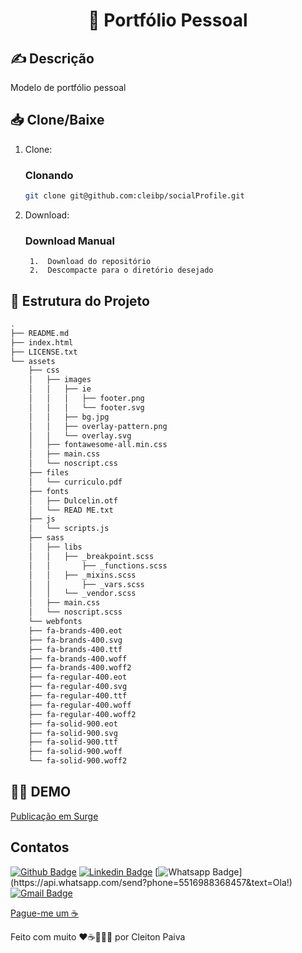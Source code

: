 <h1 align="center"> 🚀 Portfólio Pessoal </h1>

## ✍️ Descrição
Modelo de portfólio pessoal


## 📥 Clone/Baixe

1. Clone:

    ### Clonando

    ```bash
    git clone git@github.com:cleibp/socialProfile.git
    ```
1. Download:
    ### Download Manual

        1.  Download do repositório
        2.  Descompacte para o diretório desejado
		

## 🚧 Estrutura do Projeto

```sh
.
├── README.md
├── index.html
├── LICENSE.txt
└── assets
    ├── css
    │	├── images
    │	│	├── ie
    │	│	│	├── footer.png
    │	│	│	└── footer.svg
    │	│	├── bg.jpg
    │	│	├── overlay-pattern.png
    │	│	└── overlay.svg
    │	├── fontawesome-all.min.css
    │	├── main.css
    │   └── noscript.css
    ├── files
    │	└── curriculo.pdf
    ├── fonts
    │	├── Dulcelin.otf
    │	└── READ ME.txt
    ├── js
    │	└── scripts.js
    ├── sass
    │	├── libs
    │	│	├── _breakpoint.scss
    │	│       ├── _functions.scss
    │	│	├── _mixins.scss
    │	│       ├── _vars.scss
    │	│	└── _vendor.scss
    │	├── main.css
    │	└── noscript.scss
    └── webfonts
	├── fa-brands-400.eot
	├── fa-brands-400.svg
	├── fa-brands-400.ttf
	├── fa-brands-400.woff
 	├── fa-brands-400.woff2
	├── fa-regular-400.eot
	├── fa-regular-400.svg
	├── fa-regular-400.ttf
	├── fa-regular-400.woff
	├── fa-regular-400.woff2
	├── fa-solid-900.eot
	├── fa-solid-900.svg
	├── fa-solid-900.ttf
	├── fa-solid-900.woff
	└── fa-solid-900.woff2
```

## 👋🏽 DEMO
[Publicação em Surge](http://cleibp.surge.sh/) 

## Contatos

[![Github Badge](https://img.shields.io/badge/-Github-000?style=flat-square&logo=Github&logoColor=white&link=https://github.com/cleibp)](https://github.com/cleibp)
[![Linkedin Badge](https://img.shields.io/badge/-LinkedIn-blue?style=flat-square&logo=Linkedin&logoColor=white&link=https://www.linkedin.com/in/cleitonpaiva/)](https://www.linkedin.com/in/cleitonpaiva/)
[![Whatsapp Badge](https://img.shields.io/badge/-Whatsapp-4CA143?style=flat-square&labelColor=4CA143&logo=whatsapp&logoColor=white&link=https://api.whatsapp.com/send?phone=5516988368457&text=Ola!)](https://api.whatsapp.com/send?phone=5516988368457&text=Ola!)
[![Gmail Badge](https://img.shields.io/badge/-Gmail-c14438?style=flat-square&logo=Gmail&logoColor=white&link=mailto:cleibp@gmail.com)](mailto:cleibp@gmail.com)

[Pague-me um ☕](https://www.buymeacoffee.com/cleibp)

Feito com muito ❤️☕👨🏻‍💻 por Cleiton Paiva
